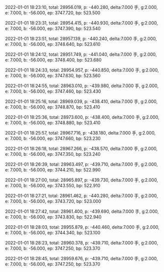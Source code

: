 2022-01-01 18:23:10, total: 28956.019, p: -440.280, delta:7.000 手, g:2.000, e: 7.000, b: -56.000, ep: 3747.720, bp: 523.500

2022-01-01 18:23:31, total: 28954.415, p: -440.930, delta:7.000 手, g:2.000, e: 7.000, b: -56.000, ep: 3747.390, bp: 523.540

2022-01-01 18:23:51, total: 28957.139, p: -440.240, delta:7.000 手, g:2.000, e: 7.000, b: -56.000, ep: 3748.640, bp: 523.610

2022-01-01 18:24:12, total: 28951.749, p: -441.040, delta:7.000 手, g:2.000, e: 7.000, b: -56.000, ep: 3748.400, bp: 523.680

2022-01-01 18:24:33, total: 28954.957, p: -440.850, delta:7.000 手, g:2.000, e: 7.000, b: -56.000, ep: 3747.630, bp: 523.560

2022-01-01 18:24:55, total: 28963.010, p: -439.980, delta:7.000 手, g:2.000, e: 7.000, b: -56.000, ep: 3747.460, bp: 523.430

2022-01-01 18:25:16, total: 28969.039, p: -438.410, delta:7.000 手, g:2.000, e: 7.000, b: -56.000, ep: 3748.870, bp: 523.410

2022-01-01 18:25:36, total: 28973.600, p: -438.400, delta:7.000 手, g:2.000, e: 7.000, b: -56.000, ep: 3748.880, bp: 523.410

2022-01-01 18:25:57, total: 28967.716, p: -438.180, delta:7.000 手, g:2.000, e: 7.000, b: -56.000, ep: 3747.660, bp: 523.230

2022-01-01 18:26:18, total: 28967.266, p: -438.570, delta:7.000 手, g:2.000, e: 7.000, b: -56.000, ep: 3747.350, bp: 523.240

2022-01-01 18:26:39, total: 28963.497, p: -439.710, delta:7.000 手, g:2.000, e: 7.000, b: -56.000, ep: 3744.210, bp: 522.990

2022-01-01 18:27:00, total: 28965.897, p: -439.730, delta:7.000 手, g:2.000, e: 7.000, b: -56.000, ep: 3743.550, bp: 522.910

2022-01-01 18:27:21, total: 28961.462, p: -440.280, delta:7.000 手, g:2.000, e: 7.000, b: -56.000, ep: 3743.720, bp: 523.000

2022-01-01 18:27:42, total: 28961.400, p: -439.690, delta:7.000 手, g:2.000, e: 7.000, b: -56.000, ep: 3743.830, bp: 522.940

2022-01-01 18:28:03, total: 28955.879, p: -440.460, delta:7.000 手, g:2.000, e: 7.000, b: -56.000, ep: 3744.340, bp: 523.100

2022-01-01 18:28:23, total: 28960.378, p: -439.710, delta:7.000 手, g:2.000, e: 7.000, b: -56.000, ep: 3747.250, bp: 523.370

2022-01-01 18:28:45, total: 28959.676, p: -439.710, delta:7.000 手, g:2.000, e: 7.000, b: -56.000, ep: 3747.250, bp: 523.370